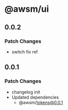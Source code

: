 # @awsm/ui

## 0.0.2

### Patch Changes

- switch fix ref

## 0.0.1

### Patch Changes

- changelog init
- Updated dependencies
  - @awsm/tokens@0.0.1
